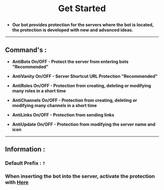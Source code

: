 # <p align='center'><b>Get Started</b></p>

- **Our bot provides protection for the servers where the bot is located, the protection is developed with new and advanced ideas.**
****
## Command's :
- **AntiBots On/OFF - Protect the server from entering bots "Recommended"**

- **AntiVanity On/OFF - Server Shortcut URL Protection "Recommended"**

- **AntiRoles On/OFF - Protection from creating, deleting or modifying many roles in a short time**

- **AntiChannels On/OFF - Protection from creating, deleting or modifying many channels in a short time**

- **AntiLinks On/OFF - Protection from sending links**

- **AntiUpdate On/OFF - Protection from modifying the server name and icon**
****
## **Information :**

### **Default Prefix : `?`**
### **When inserting the bot into the server, activate the protection with [Here](https://github.com/1l2er/MEADME.md/blob/main/README.md#commands-)**
